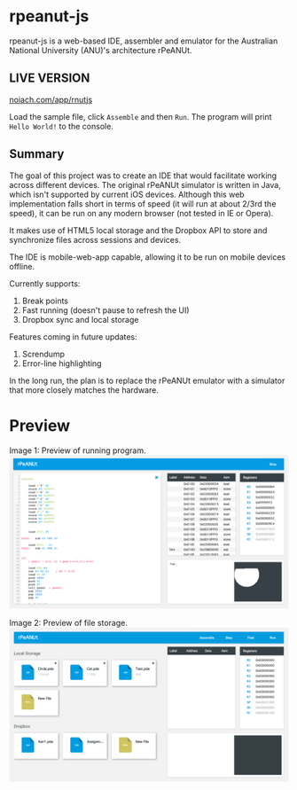 # rpeanut-js
rpeanut-js is a web-based IDE, assembler and emulator for the Australian National University (ANU)'s architecture rPeANUt.

## LIVE VERSION

[noiach.com/app/rnutjs](http://noiach.com/app/rnutjs)

Load the sample file, click `Assemble` and then `Run`. The program will print `Hello World!` to the console.

## Summary

The goal of this project was to create an IDE that would facilitate working across different devices. The original rPeANUt simulator is written in Java, which isn't supported by current iOS devices. Although this web implementation falls short in terms of speed (it will run at about 2/3rd the speed), it can be run on any modern browser (not tested in IE or Opera).

It makes use of HTML5 local storage and the Dropbox API to store and synchronize files across sessions and devices.

The IDE is mobile-web-app capable, allowing it to be run on mobile devices offline.

Currently supports:
  1. Break points
  2. Fast running (doesn't pause to refresh the UI)
  3. Dropbox sync and local storage

Features coming in future updates:
  1. Screndump
  2. Error-line highlighting

In the long run, the plan is to replace the rPeANUt emulator with a simulator that more closely matches the hardware.

Preview
=======

Image 1: Preview of running program.
![rpeanut-js preview 1](./resources/previews/preview0.png)

Image 2: Preview of file storage.
![rpeanut-js preview 2](./resources/previews/preview1.png)
